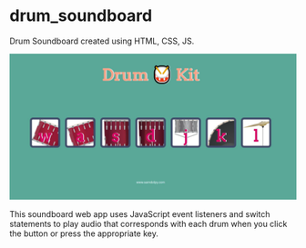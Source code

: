 # drum_soundboard
Drum Soundboard created using HTML, CSS, JS. 

![web app screenshot](https://github.com/SamuelAlmanza/drum_soundboard/blob/main/screenshot.jpg?raw=true)

This soundboard web app uses JavaScript event listeners and switch statements to play audio that corresponds with each drum when you click the button or press the appropriate key.

